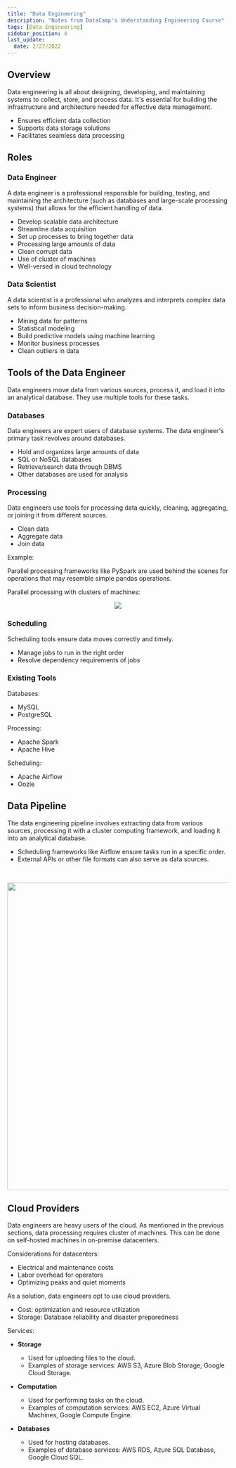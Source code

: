 ```yaml
---
title: "Data Engineering"
description: "Notes from DataCamp's Understanding Engineering Course"
tags: [Data Engineering]
sidebar_position: 4
last_update:
  date: 2/27/2022
---
```




## Overview

Data engineering is all about designing, developing, and maintaining systems to collect, store, and process data. It's essential for building the infrastructure and architecture needed for effective data management.

- Ensures efficient data collection
- Supports data storage solutions
- Facilitates seamless data processing


## Roles 

### Data Engineer

A data engineer is a professional responsible for building, testing, and maintaining the architecture (such as databases and large-scale processing systems) that allows for the efficient handling of data.

- Develop scalable data architecture 
- Streamline data acquisition
- Set up processes to bring together data
- Processing large amounts of data 
- Clean corrupt data
- Use of cluster of machines
- Well-versed in cloud technology 

### Data Scientist 

A data scientist is a professional who analyzes and interprets complex data sets to inform business decision-making.

- Mining data for patterns 
- Statistical modeling
- Build predictive models using machine learning
- Monitor business processes 
- Clean outliers in data 

## Tools of the Data Engineer

Data engineers move data from various sources, process it, and load it into an analytical database. They use multiple tools for these tasks.

### Databases

Data engineers are expert users of database systems. The data engineer's primary task revolves around databases.

- Hold and organizes large amounts of data
- SQL or NoSQL databases
- Retrieve/search data through DBMS
- Other databases are used for analysis 

### Processing

Data engineers use tools for processing data quickly, cleaning, aggregating, or joining it from different sources.

- Clean data
- Aggregate data 
- Join data

Example: 

Parallel processing frameworks like PySpark are used behind the scenes for operations that may resemble simple pandas operations.

Parallel processing with clusters of machines:

<p align=center>
<img src='../../Images/data-engineering-parallel-processing.png'>
</p>


### Scheduling

Scheduling tools ensure data moves correctly and timely.

- Manage jobs to run in the right order
- Resolve dependency requirements of jobs

###  Existing Tools

Databases:

- MySQL 
- PostgreSQL 

Processing:

- Apache Spark 
- Apache Hive 

Scheduling:

- Apache Airflow 
- Oozie 

## Data Pipeline

The data engineering pipeline involves extracting data from various sources, processing it with a cluster computing framework, and loading it into an analytical database.
- Scheduling frameworks like Airflow ensure tasks run in a specific order.
- External APIs or other file formats can also serve as data sources.
<br>

<p align=center>
<img width=700 src='../../Images/data-pipeliness.png'>
</p>

## Cloud Providers

Data engineers are heavy users of the cloud. As mentioned in the previous sections, data processing requires cluster of machines. This can be done on self-hosted machines in on-premise datacenters. 

Considerations for datacenters:

- Electrical and maintenance costs 
- Labor overhead for operators 
- Optimizing peaks and quiet moments 

As a solution, data engineers opt to use cloud providers.

- Cost: optimization and resource utilization
- Storage: Database reliability and disaster preparedness

Services: 

- **Storage**

   - Used for uploading files to the cloud.
   - Examples of storage services: AWS S3, Azure Blob Storage, Google Cloud Storage.

- **Computation**

   - Used for performing tasks on the cloud.
   - Examples of computation services: AWS EC2, Azure Virtual Machines, Google Compute Engine.

- **Databases**

   - Used for hosting databases.
   - Examples of database services: AWS RDS, Azure SQL Database, Google Cloud SQL.


